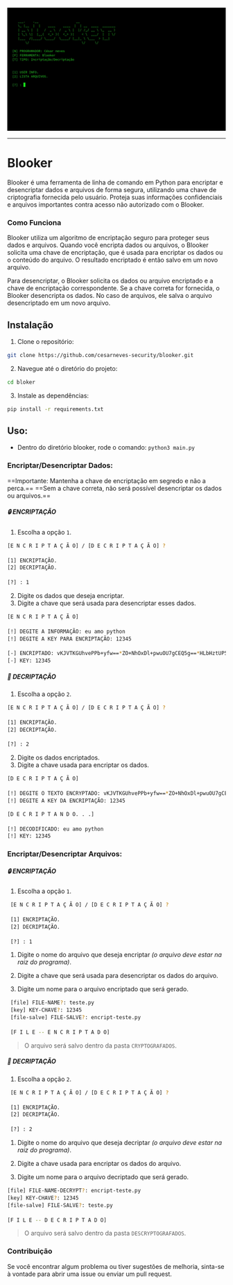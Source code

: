 
<p align="center">
  <a href="https://github.com/cesarneves-security/blooker"><img src="/img/capa_bloker.gif" alt="bloker"></a>
</p>


---
# Blooker
Blooker é uma ferramenta de linha de comando em Python para encriptar e desencriptar dados e arquivos de forma segura, utilizando uma chave de criptografia fornecida pelo usuário. Proteja suas informações confidenciais e arquivos importantes contra acesso não autorizado com o Blooker.

### Como Funciona
Blooker utiliza um algoritmo de encriptação seguro para proteger seus dados e arquivos. Quando você encripta dados ou arquivos, o Blooker solicita uma chave de encriptação, que é usada para encriptar os dados ou o conteúdo do arquivo. O resultado encriptado é então salvo em um novo arquivo.

Para desencriptar, o Blooker solicita os dados ou arquivo encriptado e a chave de encriptação correspondente. Se a chave correta for fornecida, o Blooker desencripta os dados. No caso de arquivos, ele salva o arquivo desencriptado em um novo arquivo.

## Instalação
1. Clone o repositório:
```bash
git clone https://github.com/cesarneves-security/blooker.git
```
2. Navegue até o diretório do projeto:
```bash
cd bloker
```
3. Instale as dependências:
```bash
pip install -r requirements.txt
```

## Uso:
- Dentro do diretório blooker, rode o comando:
```python3 main.py```

### Encriptar/Desencriptar Dados:

==Importante: Mantenha a chave de encriptação em segredo e não a perca.==
==Sem a chave correta, não será possível desencriptar os dados ou arquivos.==

##### 🔒 ENCRIPTAÇÃO

1. Escolha a opção `1`.

```bash
[E N C R I P T A Ç Ã O] / [D E C R I P T A Ç Ã O] ?

[1] ENCRIPTAÇÃO.
[2] DECRIPTAÇÃO.

[?] : 1
 ```

2. Digite os dados que deseja encriptar.
3. Digite a chave que será usada para desencriptar esses dados.

 ```bash
[E N C R I P T A Ç Ã O]

[!] DEGITE A INFORMAÇÃO: eu amo python
[!] DEGITE A KEY PARA ENCRIPTAÇÃO: 12345

[-] ENCRIPTADO: vKJVTKGUhvePPb+yfw==*ZO+NhOxDl+pwuOU7gCEQ5g==*HLbHztUP5cl7X1QlYerGRg==*7lh1wHNsvB7WOhHZAjY6tg==
[-] KEY: 12345
 ```


 ##### 🔑 DECRIPTAÇÃO
1. Escolha a opção `2`.

```bash
[E N C R I P T A Ç Ã O] / [D E C R I P T A Ç Ã O] ?

[1] ENCRIPTAÇÃO.
[2] DECRIPTAÇÃO.

[?] : 2
```
2. Digite os dados encriptados.
3. Digite a chave usada para encriptar os dados.

```bash
[D E C R I P T A Ç Ã O]

[!] DEGITE O TEXTO ENCRYPTADO: vKJVTKGUhvePPb+yfw==*ZO+NhOxDl+pwuOU7gCEQ5g==*HLbHztUP5cl7X1QlYerGRg==*7lh1wHNsvB7WOhHZAjY6tg==
[!] DEGITE A KEY DA ENCRIPTAÇÃO: 12345
```
```bash
[D E C R I P T A N D O. . .]

[!] DECODIFICADO: eu amo python
[!] KEY: 12345
```


### Encriptar/Desencriptar Arquivos:
##### 🔒 ENCRIPTAÇÃO

1. Escolha a opção `1`.

```bash
 [E N C R I P T A Ç Ã O] / [D E C R I P T A Ç Ã O] ?

 [1] ENCRIPTAÇÃO.
 [2] DECRIPTAÇÃO.

 [?] : 1
 ```
1. Digite o nome do arquivo que deseja encriptar _(o arquivo deve estar na raiz do programa)_.

2. Digite a chave que será usada para desencriptar os dados do arquivo.

3. Digite um nome para o arquivo encriptado que será gerado.

```bash
 [file] FILE-NAME?: teste.py
 [key] KEY-CHAVE?: 12345
 [file-salve] FILE-SALVE?: encript-teste.py

 [F I L E -- E N C R I P T A D O]
```
> O arquivo será salvo dentro da pasta `CRYPTOGRAFADOS`.

 ##### 🔑 DECRIPTAÇÃO
1. Escolha a opção `2`.

```bash
 [E N C R I P T A Ç Ã O] / [D E C R I P T A Ç Ã O] ?

 [1] ENCRIPTAÇÃO.
 [2] DECRIPTAÇÃO.

 [?] : 2

```
1. Digite o nome do arquivo que deseja decriptar _(o arquivo deve estar na raiz do programa)_.

2. Digite a chave usada para encriptar os dados do arquivo.

3. Digite um nome para o arquivo decriptado que será gerado.
```bash
[file] FILE-NAME-DECRYPT?: encript-teste.py
[key] KEY-CHAVE?: 12345
[file-salve] FILE-SALVE?: teste.py

[F I L E -- D E C R I P T A D O]
```
> O arquivo será salvo dentro da pasta `DESCRYPTOGRAFADOS`.

### Contribuição
Se você encontrar algum problema ou tiver sugestões de melhoria, sinta-se à vontade para abrir uma issue ou enviar um pull request.
